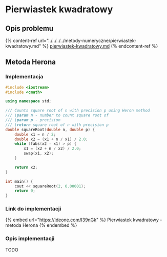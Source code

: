 # Pierwiastek kwadratowy

## Opis problemu

{% content-ref url="../../../../metody-numeryczne/pierwiastek-kwadratowy.md" %}
[pierwiastek-kwadratowy.md](../../../../metody-numeryczne/pierwiastek-kwadratowy.md)
{% endcontent-ref %}

## Metoda Herona

### Implementacja

```cpp
#include <iostream>
#include <cmath>

using namespace std;

/// Counts square root of n with precision p using Heron method
/// \param n - number to count square root of
/// \param p - precision
/// \return square root of n with precision p
double squareRoot(double n, double p) {
    double x1 = n / 2;
    double x2 = (x1 + n / x1) / 2.0;
    while (fabs(x2 - x1) > p) {
        x1 = (x2 + n / x2) / 2.0;
        swap(x1, x2);
    }

    return x2;
}

int main() {
    cout << squareRoot(2, 0.00001);
    return 0;
}
```

### Link do implementacji

{% embed url="https://ideone.com/I39nGk" %}
Pierwiastek kwadratowy - metoda Herona
{% endembed %}

### Opis implementacji

TODO
